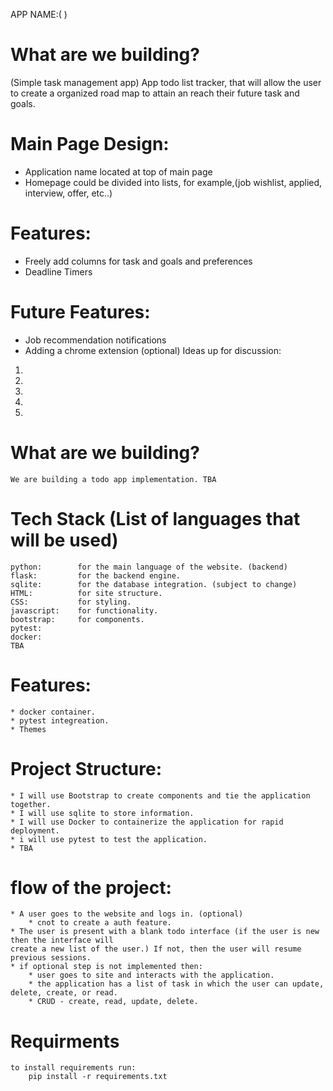 <!-- # Job Related to do list app -->
APP NAME:(  )
# What are we building?
(Simple task management app)
App todo list tracker, that will allow the user to create a organized
road map to attain an reach their future task and goals.
# Main Page Design:
* Application name located at top of main page
* Homepage could be divided into lists, for example,(job wishlist, applied, interview, offer, etc..)
# Features:
* Freely add columns for task and goals and preferences
* Deadline Timers
# Future Features:
* Job recommendation notifications
* Adding a chrome extension (optional)
Ideas up for discussion:
1)
2)
3)
4)
5)
# What are we building?
    We are building a todo app implementation. TBA
# Tech Stack (List of languages that will be used)
    python:        for the main language of the website. (backend)
    flask:         for the backend engine.
    sqlite:        for the database integration. (subject to change)
    HTML:          for site structure.
    CSS:           for styling.
    javascript:    for functionality.
    bootstrap:     for components.
    pytest:        
    docker:
    TBA
# Features:
    * docker container.
    * pytest integreation.
    * Themes
# Project Structure:
    * I will use Bootstrap to create components and tie the application together.
    * I will use sqlite to store information.
    * I will use Docker to containerize the application for rapid deployment.
    * i will use pytest to test the application.
    * TBA
# flow of the project:
    * A user goes to the website and logs in. (optional)
        * cnot to create a auth feature.
    * The user is present with a blank todo interface (if the user is new then the interface will
    create a new list of the user.) If not, then the user will resume previous sessions.
    * if optional step is not implemented then:
        * user goes to site and interacts with the application.
        * the application has a list of task in which the user can update, delete, create, or read.
        * CRUD - create, read, update, delete.
# Requirments
    to install requirements run:
        pip install -r requirements.txt


















